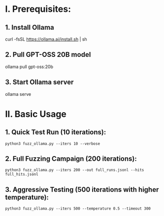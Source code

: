# I. Prerequisites:
## 1. Install Ollama
curl -fsSL https://ollama.ai/install.sh | sh

## 2. Pull GPT-OSS 20B model
ollama pull gpt-oss:20b

## 3. Start Ollama server
ollama serve

# II. Basic Usage
## 1. Quick Test Run (10 iterations):
```
python3 fuzz_ollama.py --iters 10 --verbose
```
## 2. Full Fuzzing Campaign (200 iterations):
```
python3 fuzz_ollama.py --iters 200 --out full_runs.jsonl --hits full_hits.jsonl
```
## 3. Aggressive Testing (500 iterations with higher temperature):
```
python3 fuzz_ollama.py --iters 500 --temperature 0.5 --timeout 300
```
